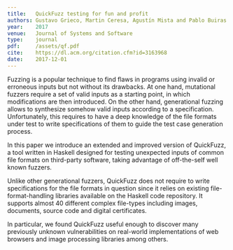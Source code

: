 ```yaml
---
title:   QuickFuzz testing for fun and profit
authors: Gustavo Grieco, Martin Ceresa, Agustín Mista and Pablo Buiras
year:    2017
venue:   Journal of Systems and Software
type:    journal
pdf:     /assets/qf.pdf
cite:    https://dl.acm.org/citation.cfm?id=3163968
date:    2017-12-01
---
```


Fuzzing is a popular technique to find flaws in programs using invalid or
erroneous inputs but not without its drawbacks. At one hand, mutational fuzzers
require a set of valid inputs as a starting point, in which modifications are
then introduced. On the other hand, generational fuzzing allows to synthesize
somehow valid inputs according to a specification. Unfortunately, this requires
to have a deep knowledge of the file formats under test to write specifications
of them to guide the test case generation process.

In this paper we introduce an extended and improved version of QuickFuzz, a tool
written in Haskell designed for testing unexpected inputs of common file formats
on third-party software, taking advantage of off-the-self well known fuzzers.

Unlike other generational fuzzers, QuickFuzz does not require to write
specifications for the file formats in question since it relies on existing
file-format-handling libraries available on the Haskell code repository. It
supports almost 40 different complex file-types including images, documents,
source code and digital certificates.

In particular, we found QuickFuzz useful enough to discover many previously
unknown vulnerabilities on real-world implementations of web browsers and image
processing libraries among others.
